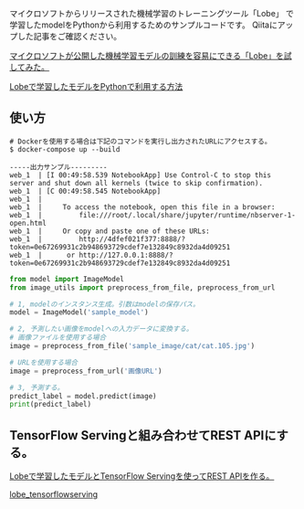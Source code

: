 マイクロソフトからリリースされた機械学習のトレーニングツール「Lobe」 で学習したmodelをPythonから利用するためのサンプルコードです。
Qiitaにアップした記事をご確認ください。

[マイクロソフトが公開した機械学習モデルの訓練を容易にできる「Lobe」を試してみた。](https://qiita.com/tkinjo1/items/5cfe561b8765add0b7d0)

[Lobeで学習したモデルをPythonで利用する方法](https://qiita.com/tkinjo1/items/bbcb77fb0f4b8fe79a81)

## 使い方
```
# Dockerを使用する場合は下記のコマンドを実行し出力されたURLにアクセスする。
$ docker-compose up --build

-----出力サンプル---------
web_1  | [I 00:49:58.539 NotebookApp] Use Control-C to stop this server and shut down all kernels (twice to skip confirmation).
web_1  | [C 00:49:58.545 NotebookApp] 
web_1  |     
web_1  |     To access the notebook, open this file in a browser:
web_1  |         file:///root/.local/share/jupyter/runtime/nbserver-1-open.html
web_1  |     Or copy and paste one of these URLs:
web_1  |         http://4dfef021f377:8888/?token=0e67269931c2b948693729cdef7e132849c8932da4d09251
web_1  |      or http://127.0.0.1:8888/?token=0e67269931c2b948693729cdef7e132849c8932da4d09251
```
```lobe_example.py
from model import ImageModel
from image_utils import preprocess_from_file, preprocess_from_url

# 1, modelのインスタンス生成。引数はmodelの保存パス。
model = ImageModel('sample_model')

# 2, 予測したい画像をmodelへの入力データに変換する。
# 画像ファイルを使用する場合
image = preprocess_from_file('sample_image/cat/cat.105.jpg')

# URLを使用する場合
image = preprocess_from_url('画像URL')

# 3, 予測する。
predict_label = model.predict(image)
print(predict_label)
```

## TensorFlow Servingと組み合わせてREST APIにする。

[Lobeで学習したモデルとTensorFlow Servingを使ってREST APIを作る。](https://qiita.com/tkinjo1/items/4fd9f0202aa8e3949845)

[lobe_tensorflowserving](https://github.com/tkinjo1985/lobe_tensorflowserving)

